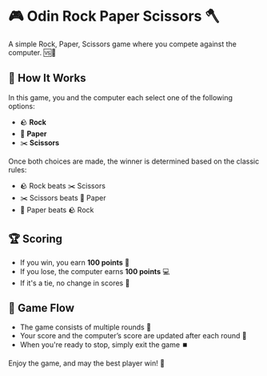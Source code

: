 
<!DOCTYPE html>
<html lang="en">
<head>
    <meta charset="UTF-8">
</head>
<body>
    <h1>🎮 Odin Rock Paper Scissors 🪓</h1>
    <p>A simple Rock, Paper, Scissors game where you compete against the computer. 🆚🤖</p>

   <h2>📝 How It Works</h2>
    <p>In this game, you and the computer each select one of the following options:</p>
    <ul>
        <li>🪨 <strong>Rock</strong></li>
        <li>📄 <strong>Paper</strong></li>
        <li>✂️ <strong>Scissors</strong></li>
    </ul>

   <p>Once both choices are made, the winner is determined based on the classic rules:</p>
   <ul>
        <li>🪨 Rock beats ✂️ Scissors</li>
        <li>✂️ Scissors beats 📄 Paper</li>
        <li>📄 Paper beats 🪨 Rock</li>
    </ul>

   <h2>🏆 Scoring</h2>
   <ul>
        <li>If you win, you earn <strong>100 points</strong> 💯</li>
        <li>If you lose, the computer earns <strong>100 points</strong> 💻</li>
        <li>If it's a tie, no change in scores 🤝</li>
    </ul>

   <h2>🔄 Game Flow</h2>
   <ul>
        <li>The game consists of multiple rounds 🔁</li>
        <li>Your score and the computer’s score are updated after each round 🏅</li>
        <li>When you're ready to stop, simply exit the game ⏹️</li>
    </ul>

   <p>Enjoy the game, and may the best player win! 🎉</p>
</body>
</html>
